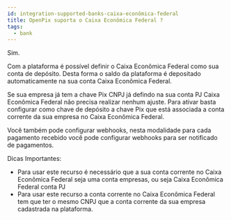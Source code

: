 ```yaml
---
id: integration-supported-banks-caixa-econômica-federal
title: OpenPix suporta o Caixa Econômica Federal ?
tags:
  - bank
---
```


Sim.

Com a plataforma é possível definir o Caixa Econômica Federal como sua conta de depósito. Desta forma o saldo da plataforma é depositado automaticamente na sua conta Caixa Econômica Federal.

Se sua empresa já tem a chave Pix CNPJ já defindo na sua conta PJ Caixa Econômica Federal não precisa realizar nenhum ajuste. Para ativar basta configurar como chave de depósito a chave Pix que está associada a conta corrente da sua empresa no Caixa Econômica Federal.

Você também pode configurar webhooks, nesta modalidade para cada pagamento recebido você pode configurar webhooks para ser notificado de pagamentos.

Dicas Importantes:

- Para usar este recurso é necessário que a sua conta corrente no Caixa Econômica Federal seja uma conta empresas, ou seja Caixa Econômica Federal conta PJ
- Para usar este recurso a conta corrente no Caixa Econômica Federal tem que ter o mesmo CNPJ que a conta corrente da sua empresa cadastrada na plataforma.
